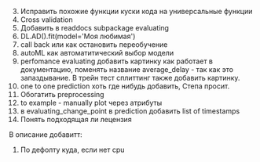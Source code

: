 3. Исправить похожие функции куски кода на универсальные функции
4. Cross validation
5. Добавить в readdocs subpackage evaluating
6. DL.AD().fit(model='Моя любимая')
7. call back или как остановить переобучение
8. autoML  как автоматитический выбор модели
9. perfomance evaluating добавить картинку как работает в документацию, поменять название average_delay - так как это запаздывание. В трейн тест сплиттинг также добавить картинку. 
10. one to one prediction хоть где нибудь добавить, Степа просит. 
11. Обогатить preprocessing
12. to example - manually plot через атрибуты 
13. в evaluating_change_point в prediction добавить list of timestamps
14. Понять подходящая ли лецензия



В описание добавитт:

1. По дефолту куда, если нет cpu
